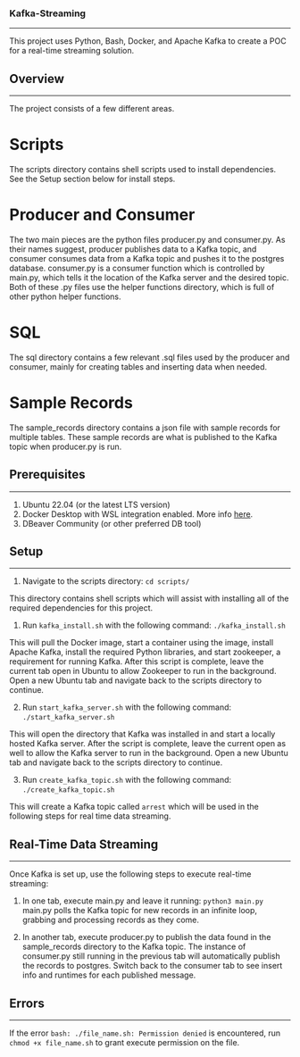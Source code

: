 ### Kafka-Streaming
-------------------
This project uses Python, Bash, Docker, and Apache Kafka to create a POC for a real-time streaming solution. 

## Overview
------------------
The project consists of a few different areas. 

# Scripts
The scripts directory contains shell scripts used to install dependencies. See the Setup section below for install steps.

# Producer and Consumer
The two main pieces are the python files producer.py and consumer.py. As their names suggest, producer publishes data to a Kafka topic, and consumer consumes data from a Kafka topic and pushes it to the postgres database. consumer.py is a consumer function which is controlled by main.py, which tells it the location of the Kafka server and the desired topic. Both of these .py files use the helper functions directory, which is full of other python helper functions.

# SQL
The sql directory contains a few relevant .sql files used by the producer and consumer, mainly for creating tables and inserting data when needed.

# Sample Records
The sample_records directory contains a json file with sample records for multiple tables. These sample records are what is published to the Kafka topic when producer.py is run.

## Prerequisites
-------------------
1. Ubuntu 22.04 (or the latest LTS version)
2. Docker Desktop with WSL integration enabled. More info [here](https://docs.docker.com/desktop/wsl/).
3. DBeaver Community (or other preferred DB tool)

## Setup
-------------------
1. Navigate to the scripts directory: `cd scripts/`

This directory contains shell scripts which will assist with installing all of the required dependencies for this project.

1. Run `kafka_install.sh` with the following command: `./kafka_install.sh`

This will pull the Docker image, start a container using the image, install Apache Kafka, install the required Python libraries, and start zookeeper, a requirement for running Kafka. After this script is complete, leave the current tab open in Ubuntu to allow Zookeeper to run in the background. Open a new Ubuntu tab and navigate back to the scripts directory to continue.

2. Run `start_kafka_server.sh` with the following command: `./start_kafka_server.sh`

This will open the directory that Kafka was installed in and start a locally hosted Kafka server. After the script is complete, leave the current open as well to allow the Kafka server to run in the background. Open a new Ubuntu tab and navigate back to the scripts directory to continue.

3. Run `create_kafka_topic.sh` with the following command: `./create_kafka_topic.sh`

This will create a Kafka topic called `arrest` which will be used in the following steps for real time data streaming.

## Real-Time Data Streaming
----------------------
Once Kafka is set up, use the following steps to execute real-time streaming:

1. In one tab, execute main.py and leave it running: `python3 main.py`
main.py polls the Kafka topic for new records in an infinite loop, grabbing and processing records as they come.

2. In another tab, execute producer.py to publish the data found in the sample_records directory to the Kafka topic. The instance of consumer.py still running in the previous tab will automatically publish the records to postgres. Switch back to the consumer tab to see insert info and runtimes for each published message.

## Errors
----------------------
If the error `bash: ./file_name.sh: Permission denied` is encountered, run `chmod +x file_name.sh` to grant execute permission on the file.